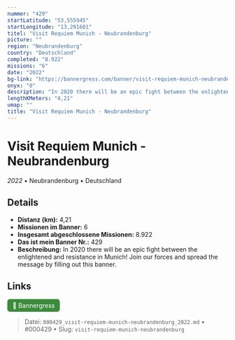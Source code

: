```yaml
---
nummer: "429"
startLatitude: "53,555945"
startLongitude: "13,291601"
titel: "Visit Requiem Munich - Neubrandenburg"
picture: ""
region: "Neubrandenburg"
country: "Deutschland"
completed: "8.922"
missions: "6"
date: "2022"
bg-link: "https://bannergress.com/banner/visit-requiem-munich-neubrandenburg-0a5c"
onyx: "0"
description: "In 2020 there will be an epic fight between the enlightened and resistance in Munich! Join our forces and spread the message by filling out this banner."
lengthKMeters: "4,21"
umap: ""
title: "Visit Requiem Munich - Neubrandenburg"
---
```

# Visit Requiem Munich - Neubrandenburg

*2022* • Neubrandenburg • Deutschland



## Details
- **Distanz (km):** 4,21
- **Missionen im Banner:** 6
- **Insgesamt abgeschlossene Missionen:** 8.922
- **Das ist mein Banner Nr.:** 429
- **Beschreibung:** In 2020 there will be an epic fight between the enlightened and resistance in Munich! Join our forces and spread the message by filling out this banner.


## Links
<div style="margin-top: 0.5em;">
<a href="https://bannergress.com/banner/visit-requiem-munich-neubrandenburg-0a5c" target="_blank" style="display:inline-block;margin-right:8px;padding:6px 12px;background-color:#3c8b3c;color:white;text-decoration:none;border-radius:6px;">🔗 Bannergress</a>

</div>


> Datei: `000429_visit-requiem-munich-neubrandenburg_2022.md` • #000429 • Slug: `visit-requiem-munich-neubrandenburg`
